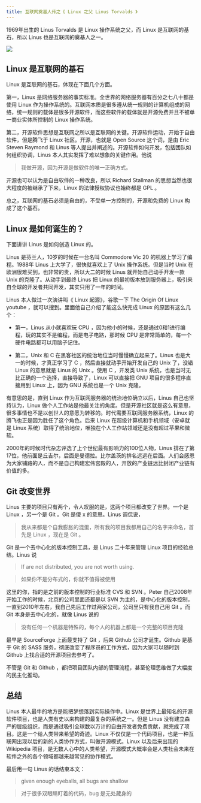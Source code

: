 ```yaml
---
title: 互联网奠基人传之《 Linux 之父 Linus Torvalds 》
---
```


1969年出生的 Linus Torvalds 是 Linux 操作系统之父，而 Linux 是互联网的基石，所以 Linus 也是互联网的奠基人之一。

![](https://img.haoqicat.com/2019072501.jpg)

## Linux 是互联网的基石

Linux 是互联网的基石，体现在下面几个方面。

第一，Linux 是网络服务器的事实标准。全世界的网络服务器有百分之七八十都是使用 Linux 作为操作系统的。互联网本质是很多遵从统一规则的计算机组成的网络，统一规则的载体是很多开源软件，而这些软件的载体就是开源免费并且不被单一商业实体所控制的 Linux 操作系统。

第二，开源软件思想是互联网之所以是互联网的关键。开源软件运动，开始于自由软件，但是腾飞于 Linux 社区。开源，也就是 Open Source 这个词，是由 Eric Steven Raymond 和 Linus 等人提出并阐述的。开源软件如何开发，包括团队如何组织协调，Linus 本人其实发挥了难以想象的关键作用。他说

> 我做开源，因为开源是做软件的唯一正确方式。

开源也可以认为是自由软件的一种改良，所以 Richard Stallman 的思想当然也很大程度的被继承了下来，Linux 的法律授权协议也始终都是 GPL 。

总之，互联网的基石必须是自由的，不受单一方控制的，开源和免费的 Linux 构成了这个基石。

## Linux 是如何诞生的？

下面讲讲 Linus 是如何创造 Linux 的。

Linus 是芬兰人，10岁的时候在一台名叫 Commodore Vic 20 的机器上学习了编程。1988年 Linus 上大学了，很快就喜欢上了 Unix 操作系统。但是当时 Unix 在欧洲很难买到，也非常的贵，所以大二的时候 Linus 就开始自己动手开发一款 Unix 的克隆了。从动手到最终 Linus 把 Linux 的最初版本放到服务器上，吸引来自全球的开发者共同开发，其实只用了一年的时间。

Linus 本人做过一次演讲叫《 Linux 起源》，谷歌一下 The Origin Of Linux youtube ，就可以搜到。里面他自己介绍了能这么快完成 Linux 的原因有这么几个：

- 第一，Linus 从小就喜欢玩 CPU ，因为他小的时候，还是通过0和1进行编程，玩的其实不是编程，而是电子电路，那时候 CPU 是非常简单的，每一个硬件电路都可以用脑子记住。

- 第二，Unix 和 C 在黑客社区的统治地位当时慢慢确立起来了。Linus 也是大一的时候，才真正学习了 C ，然后直接就动手开始开发自己的 Unix 了，没错 Linux 的意思就是 Linus 的 Unix 。使用 C ，开发类 Unix 系统，也是当时无比正确的一个选择，直接导致了，Linux 可以直接把 GNU 项目的很多程序直接用到 Linux 上，因为 GNU 系统也是一个 Unix 克隆。

有意思的是，直到 Linux 作为互联网服务器的统治地位确立以后，Linus 自己也坚持认为，Linux 做个人工作站是他最关注的角度。但是开源社区就是这么有意思，很多事情也不是以创世人的意愿为转移的。时代需要互联网服务器系统，Linux 的腾飞也正是因为胜任了这个角色。后来 Linux 在超级计算机和手机领域（安卓就是 Linux 系统）取得了统治地位，唯独在个人工作站领域还是没有超过苹果和微软。

2000年的时候时代杂志评选了上个世纪最有影响力的100位人物，Linus 排在了第17位，他前面是丘吉尔，后面是曼德拉。比尔盖茨的排名远远在后面。人们会感恩为大家铺路的人，而不是自己构建宏伟宫殿的人，开放的产业链远比封闭产业链有价值的多。

## Git 改变世界

Linus 主要的项目只有两个，令人叹服的是，这两个项目都改变了世界。一个是 Linux ，另一个是 Git 。Git 是傻 x 的意思。Linus 调侃说，

> 我从来都是个自我膨胀的混蛋，所有我的项目我都用自己的名字来命名，首先是 Linux ，现在是 Git 。

Git 是一个去中心化的版本控制工具，是 Linus 二十年来管理 Linux 项目的经验总结。Linus 说

> If are not distributed, you are not worth using.

> 如果你不是分布式的，你就不值得被使用

这里的你，指的是之前的版本控制的行业标准 CVS 和 SVN 。Peter 自己2008年开始工作的时候，北京的公司里面还都是以 SVN 为主的，是中心化的版本控制，一直到2010年左右，我自己先后工作过两家公司，公司里只有我自己用 Git 。而 Git 本身是去中心化的，就像 Linus 说的

> 没有任何一个机器是特殊的，每个人的机器上都是一个完整的项目克隆

最早是 SourceForge 上面最支持了 Git ，后来 Github 公司才诞生。Github 是基于 Git 的 SASS 服务，彻底改变了程序员的工作方式，因为大家可以随时到 Github 上找合适的开源项目去参考了。

不管是 Git 和 Github ，都把项目团队内部的管理流程，甚至伦理思维做了大幅度的民主化推动。

## 总结

Linus 本人最牛的地方是能把梦想落到实际操作中。Linux 是世界上最知名的开源软件项目，也是人类有史以来构建的最复杂的系统之一。但是 Linus 没有建立森严的层级组织，而是通过吸引全球数以万计的自由开发者免费贡献，就完成了项目。这是一个给人类带来希望的奇迹。Linux 不仅仅是一个代码项目，也是一种互联网出现以后的新的人类协作方式，叫做开源模式。Linux 以及后来出现的 Wikipedia 项目，是无数人心中的人类希望，开源模式大概率会是人类社会未来在软件之外的各个领域都越来越常见的协作模式。

最后用一句 Linus 的话结束本文：

> given enough eyeballs, all bugs are shallow

> 对于很多双眼睛盯着的代码，bug 是无处藏身的
